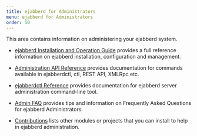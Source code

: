 ```yaml
---
title: ejabberd for Administrators
menu: ejabberd for Administrators
order: 50
---
```


This area contains information on administering your ejabberd
system.

* [ejabberd Installation and Operation Guide](/admin/guide/) provides a full reference
  information on ejabberd installation, configuration and management.

* [Administration API Reference](/admin/api/) provides documentation
  for commands available in ejabberdctl, ctl, REST API, XMLRpc etc.

* [ejabberdctl Reference](/admin/ejabberdctl/) provides documentation
  for ejabberd server administration command-line tool.

* [Admin FAQ](/admin/faq/) provides tips and information on Frequently
  Asked Questions for ejabberd Administrators.

* [Contributions](/admin/contrib/) lists other modules or projects that you can install
  to help in ejabberd administration.
